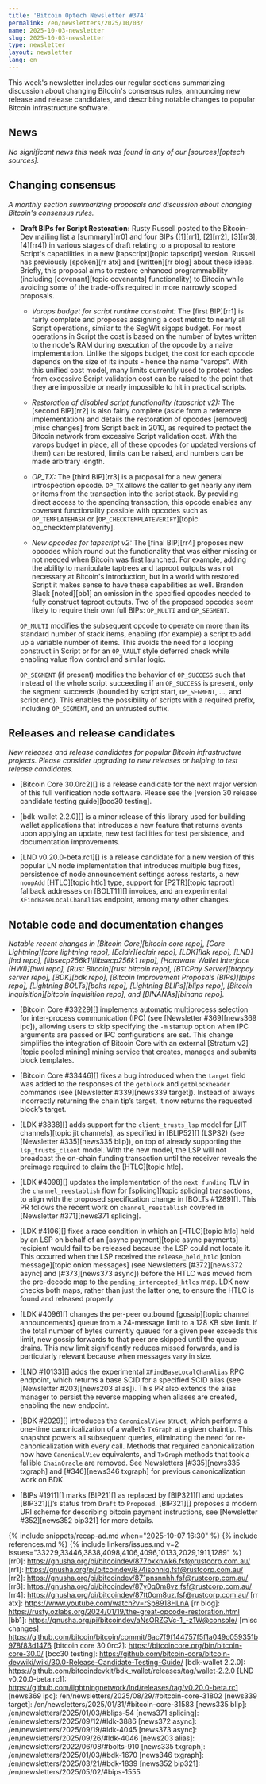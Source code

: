 ```yaml
---
title: 'Bitcoin Optech Newsletter #374'
permalink: /en/newsletters/2025/10/03/
name: 2025-10-03-newsletter
slug: 2025-10-03-newsletter
type: newsletter
layout: newsletter
lang: en
---
```

This week's newsletter includes our regular sections summarizing
discussion about changing Bitcoin's consensus rules, announcing new
release and release candidates, and describing notable changes to
popular Bitcoin infrastructure software.

## News

_No significant news this week was found in any of our [sources][optech sources]._

## Changing consensus

_A monthly section summarizing proposals and discussion about changing
Bitcoin's consensus rules._

- **Draft BIPs for Script Restoration:** Rusty Russell posted to the Bitcoin-Dev mailing list a [summary][rr0]
  and four BIPs ([1][rr1], [2][rr2], [3][rr3], [4][rr4]) in various stages of
  draft relating to a proposal to restore Script's capabilities in a new
  [tapscript][topic tapscript] version. Russell has previously [spoken][rr atx] and [written][rr
  blog] about these ideas. Briefly, this proposal aims to restore enhanced programmability
  (including [covenant][topic covenants] functionality) to Bitcoin while avoiding some
  of the trade-offs required in more narrowly scoped proposals.

  - _Varops budget for script runtime constraint:_ The [first BIP][rr1] is
    fairly complete and proposes assigning a cost metric to nearly all Script
    operations, similar to the SegWit sigops budget. For most operations in
    Script the cost is based on the number of bytes written to the node's RAM
    during execution of the opcode by a naive implementation. Unlike the sigops
    budget, the cost for each opcode depends on the size of its inputs - hence
    the name "varops". With this unified cost model, many limits currently used
    to protect nodes from excessive Script validation cost can be raised to the
    point that they are impossible or nearly impossible to hit in practical
    scripts.

  - _Restoration of disabled script functionality (tapscript v2):_ The [second BIP][rr2]
    is also fairly complete (aside from a reference implementation) and
    details the restoration of opcodes [removed][misc changes] from Script back
    in 2010, as required to protect the Bitcoin network from excessive Script
    validation cost. With the varops budget in place, all of these opcodes (or
    updated versions of them) can be restored, limits can be raised, and numbers
    can be made arbitrary length.

  - _OP_TX:_ The [third BIP][rr3] is a proposal for a new general
    introspection opcode. `OP_TX` allows the caller to get nearly any item or
    items from the transaction into the script stack. By providing direct access to the
    spending transaction, this opcode enables any covenant
    functionality possible with opcodes such as `OP_TEMPLATEHASH` or
    [`OP_CHECKTEMPLATEVERIFY`][topic op_checktemplateverify].

  - _New opcodes for tapscript v2:_ The [final BIP][rr4] proposes new
    opcodes which round out the functionality that was either missing or not
    needed when Bitcoin was first launched. For example, adding the ability to
    manipulate taptrees and taproot outputs was not necessary at Bitcoin's
    introduction, but in a world with restored Script it makes sense to have
    these capabilities as well. Brandon Black [noted][bb1] an omission in the
    specified opcodes needed to fully construct taproot outputs. Two of the
    proposed opcodes seem likely to require their own full BIPs: `OP_MULTI` and
    `OP_SEGMENT`.

  `OP_MULTI` modifies the subsequent opcode to operate on more than its standard
  number of stack items, enabling (for example) a script to add up a variable
  number of items. This avoids the need for a looping construct in Script or for
  an `OP_VAULT` style deferred check while enabling value flow control and
  similar logic.

  `OP_SEGMENT` (if present) modifies the behavior of `OP_SUCCESS` such that
  instead of the whole script succeeding if an `OP_SUCCESS` is present, only the
  segment succeeds (bounded by script start, `OP_SEGMENT`, ..., and script end).
  This enables the possibility of scripts with a required prefix, including
  `OP_SEGMENT`, and an untrusted suffix.

## Releases and release candidates

_New releases and release candidates for popular Bitcoin infrastructure
projects.  Please consider upgrading to new releases or helping to test
release candidates._

- [Bitcoin Core 30.0rc2][] is a release candidate for the next major version of
  this full verification node software. Please see the [version 30 release
  candidate testing guide][bcc30 testing].

- [bdk-wallet 2.2.0][] is a minor release of this library used for building
  wallet applications that introduces a new feature that returns events upon
  applying an update, new test facilities for test persistence, and
  documentation improvements.

- [LND v0.20.0-beta.rc1][] is a release candidate for a new version of this
  popular LN node implementation that introduces multiple bug fixes, persistence
  of node announcement settings across restarts, a new `noopAdd` [HTLC][topic
  htlc] type, support for [P2TR][topic taproot] fallback addresses on [BOLT11][]
  invoices, and an experimental `XFindBaseLocalChanAlias` endpoint, among many
  other changes.

## Notable code and documentation changes

_Notable recent changes in [Bitcoin Core][bitcoin core repo], [Core
Lightning][core lightning repo], [Eclair][eclair repo], [LDK][ldk repo],
[LND][lnd repo], [libsecp256k1][libsecp256k1 repo], [Hardware Wallet
Interface (HWI)][hwi repo], [Rust Bitcoin][rust bitcoin repo], [BTCPay
Server][btcpay server repo], [BDK][bdk repo], [Bitcoin Improvement
Proposals (BIPs)][bips repo], [Lightning BOLTs][bolts repo],
[Lightning BLIPs][blips repo], [Bitcoin Inquisition][bitcoin inquisition
repo], and [BINANAs][binana repo]._

- [Bitcoin Core #33229][] implements automatic multiprocess selection for
  inter-process communication (IPC) (see [Newsletter #369][news369 ipc]),
  allowing users to skip specifying the `-m` startup option when IPC arguments
  are passed or IPC configurations are set. This change simplifies the
  integration of Bitcoin Core with an external [Stratum v2][topic pooled mining]
  mining service that creates, manages and submits block templates.

- [Bitcoin Core #33446][] fixes a bug introduced when the `target` field was
  added to the responses of the `getblock` and `getblockheader` commands (see
  [Newsletter #339][news339 target]). Instead of always incorrectly returning
  the chain tip’s target, it now returns the requested block’s target.

- [LDK #3838][] adds support for the `client_trusts_lsp` model for [JIT
  channels][topic jit channels], as specified in [BLIP52][] (LSPS2) (see
  [Newsletter #335][news335 blip]), on top of already supporting the
  `lsp_trusts_client` model. With the new model, the LSP will not broadcast the
  on-chain funding transaction until the receiver reveals the preimage required
  to claim the [HTLC][topic htlc].

- [LDK #4098][] updates the implementation of the `next_funding` TLV in the
  `channel_reestablish` flow for [splicing][topic splicing] transactions, to
  align with the proposed specification change in [BOLTs #1289][]. This PR
  follows the recent work on `channel_reestablish` covered in [Newsletter
  #371][news371 splicing].

- [LDK #4106][] fixes a race condition in which an [HTLC][topic htlc] held by an
  LSP on behalf of an [async payment][topic async payments] recipient would fail
  to be released because the LSP could not locate it. This occurred when the LSP
  received the `release_held_htlc` [onion message][topic onion messages] (see
  Newsletters [#372][news372 async] and [#373][news373 async]) before the HTLC
  was moved from the pre-decode map to the `pending_intercepted_htlcs` map. LDK
  now checks both maps, rather than just the latter one, to ensure the HTLC is
  found and released properly.

- [LDK #4096][] changes the per-peer outbound [gossip][topic channel
  announcements] queue from a 24-message limit to a 128 KB size limit. If the
  total number of bytes currently queued for a given peer exceeds this limit,
  new gossip forwards to that peer are skipped until the queue drains. This new
  limit significantly reduces missed forwards, and is particularly relevant
  because when messages vary in size.

- [LND #10133][] adds the experimental `XFindBaseLocalChanAlias` RPC endpoint,
  which returns a base SCID for a specified SCID alias (see [Newsletter
  #203][news203 alias]). This PR also extends the alias manager to persist the
  reverse mapping when aliases are created, enabling the new endpoint.

- [BDK #2029][] introduces the `CanonicalView` struct, which performs a one-time
  canonicalization of a wallet’s `TxGraph` at a given chaintip. This snapshot
  powers all subsequent queries, eliminating the need for re-canonicalization
  with every call. Methods that required canonicalization now have
  `CanonicalView` equivalents, and `TxGraph` methods that took a fallible
  `ChainOracle` are removed. See Newsletters [#335][news335 txgraph] and
  [#346][news346 txgraph] for previous canonicalization work on BDK.

- [BIPs #1911][] marks [BIP21][] as replaced by [BIP321][] and updates
  [BIP321][]’s status from `Draft` to `Proposed`. [BIP321][] proposes a modern
  URI scheme for describing bitcoin payment instructions, see [Newsletter
  #352][news352 bip321] for more details.

{% include snippets/recap-ad.md when="2025-10-07 16:30" %}
{% include references.md %}
{% include linkers/issues.md v=2 issues="33229,33446,3838,4098,4106,4096,10133,2029,1911,1289" %}
[rr0]: https://gnusha.org/pi/bitcoindev/877bxknwk6.fsf@rustcorp.com.au/
[rr1]: https://gnusha.org/pi/bitcoindev/874isonniq.fsf@rustcorp.com.au/
[rr2]: https://gnusha.org/pi/bitcoindev/871pnsnnhh.fsf@rustcorp.com.au/
[rr3]: https://gnusha.org/pi/bitcoindev/87y0q0m8vz.fsf@rustcorp.com.au/
[rr4]: https://gnusha.org/pi/bitcoindev/87tt0om8uz.fsf@rustcorp.com.au/
[rr atx]: https://www.youtube.com/watch?v=rSp8918HLnA
[rr blog]: https://rusty.ozlabs.org/2024/01/19/the-great-opcode-restoration.html
[bb1]: https://gnusha.org/pi/bitcoindev/aNsORZGVc-1_-z1W@console/
[misc changes]: https://github.com/bitcoin/bitcoin/commit/6ac7f9f144757f5f1a049c059351b978f83d1476
[bitcoin core 30.0rc2]: https://bitcoincore.org/bin/bitcoin-core-30.0/
[bcc30 testing]: https://github.com/bitcoin-core/bitcoin-devwiki/wiki/30.0-Release-Candidate-Testing-Guide/
[bdk-wallet 2.2.0]: https://github.com/bitcoindevkit/bdk_wallet/releases/tag/wallet-2.2.0
[LND v0.20.0-beta.rc1]: https://github.com/lightningnetwork/lnd/releases/tag/v0.20.0-beta.rc1
[news369 ipc]: /en/newsletters/2025/08/29/#bitcoin-core-31802
[news339 target]: /en/newsletters/2025/01/31/#bitcoin-core-31583
[news335 blip]: /en/newsletters/2025/01/03/#blips-54
[news371 splicing]: /en/newsletters/2025/09/12/#ldk-3886
[news372 async]: /en/newsletters/2025/09/19/#ldk-4045
[news373 async]: /en/newsletters/2025/09/26/#ldk-4046
[news203 alias]: /en/newsletters/2022/06/08/#bolts-910
[news335 txgraph]: /en/newsletters/2025/01/03/#bdk-1670
[news346 txgraph]: /en/newsletters/2025/03/21/#bdk-1839
[news352 bip321]: /en/newsletters/2025/05/02/#bips-1555